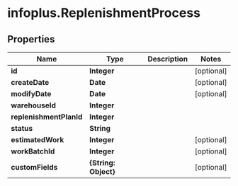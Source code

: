 # infoplus.ReplenishmentProcess

## Properties
Name | Type | Description | Notes
------------ | ------------- | ------------- | -------------
**id** | **Integer** |  | [optional] 
**createDate** | **Date** |  | [optional] 
**modifyDate** | **Date** |  | [optional] 
**warehouseId** | **Integer** |  | 
**replenishmentPlanId** | **Integer** |  | 
**status** | **String** |  | 
**estimatedWork** | **Integer** |  | [optional] 
**workBatchId** | **Integer** |  | [optional] 
**customFields** | **{String: Object}** |  | [optional] 


